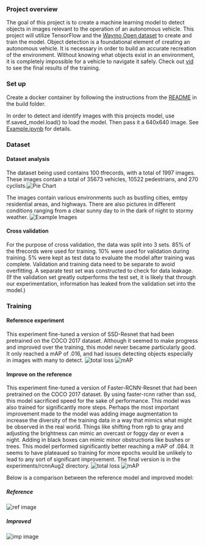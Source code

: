 ### Project overview
The goal of this project is to create a machine learning model to detect objects in images relevant to the operation of an autonomous vehicle.
This project will utilize TensorFlow and the [Waymo Open dataset](https://waymo.com/open/) to create and train the model.
Object detection is a foundational element of creating an autonomous vehicle. It is necessary in order to build an accurate recreation of the environment.
Without knowing what objects exist in an environment, it is completely impossible for a vehicle to navigate it safely.
Check out [vid](experiments/rcnnAug2/videos/animationTest.mp4) to see the final results of the training.

### Set up
Create a docker container by following the instructions from the [README](build/README.md) in the build folder.

In order to detect and identify images with this projects model, use tf.saved_model.load(<PATH>)
to load the model. Then pass it a 640x640 image. See [Example.ipynb](Example.ipynb) for details.
### Dataset
#### Dataset analysis
The dataset being used contains 100 tfrecords, with a total of 1997 images. These images contain a total of 35673 
vehicles, 10522 pedestrians, and 270 cyclists.![Pie Chart](/images/pie-chart.png) 

The images contain various environments such as bustling cities, emtpy
residential areas, and highways. There are also pictures in different conditions ranging from a clear sunny day to 
in the dark of night to stormy weather.
![Example Images](/images/datasetImages.png)

#### Cross validation
For the purpose of cross validation, the data was split into 3 sets. 85% of the tfrecords were used for training. 10% were used for validation during training.
5% were kept as test data to evaluate the model after training was complete. Validation and training data need to be 
separate to avoid overfitting. A separate test set was constructed to check for data leakage. (If the validation set 
greatly outperforms the test set, it is likely that through our experimentation, information has leaked from the validation set into the model.)

### Training
#### Reference experiment

This experiment fine-tuned a version of SSD-Resnet that had been pretrained on the COCO 2017 dataset.
Although it seemed to make progress and improved over the training, this model never became particularly good. It only reached a 
mAP of .016, and had issues detecting objects especially in images with many to detect.
![total loss](images/Loss_total_loss.svg)
![mAP](images/refmAP.svg)



#### Improve on the reference
This experiment fine-tuned a version of Faster-RCNN-Resnet that had been pretrained on the COCO 2017 dataset. By using faster-rcnn
rather than ssd, this model sacrificed speed for the sake of performance. This model was also trained for significantly more steps.
Perhaps the most important improvement made to the model was adding image augmentation to increase the diversity of the training
data in a way that mimics what might be observed in the real world. Things like shifting from rgb to gray and adjusting 
the brightness can mimic an overcast or foggy day or even a night. Adding in black boxes can mimic minor obstructions like
bushes or trees. This model performed significantly better reaching a mAP of .084. It seems to have plateaued so training for more
epochs would be unlikely to lead to any sort of significant improvement.
The final version is in the experiments/rcnnAug2 directory.
![total loss](images/expTot.svg)
![mAP](images/expmAP.svg)

Below is a comparison between the reference model and improved model:
##### Reference
![ref image](images/refImage.png)
##### Improved
![imp image](images/impImage.png)